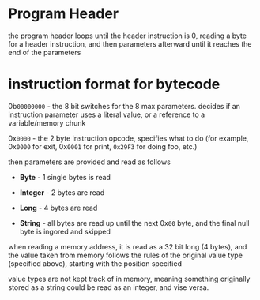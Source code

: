 # Program Header
the program header loops until the header instruction is 0,
reading a byte for a header instruction, and then
parameters afterward until it reaches the end of the
parameters

# instruction format for bytecode
0b`00000000` - the 8 bit switches for the 8 max parameters.
decides if an instruction parameter uses a literal value,
or a reference to a variable/memory chunk

0x`0000` - the 2 byte instruction opcode, specifies what to
do (for example, 0x`0000` for exit, 0x`0001` for print,
`0x29F3` for doing foo, etc.)

then parameters are provided and read as follows

 - **Byte** - 
1 single bytes is read

 - **Integer** - 
2 bytes are read

 - **Long** - 
4 bytes are read

 - **String** - 
all bytes are read up until the next 0x`00` byte, and the
final null byte is ingored and skipped

when reading a memory address, it is read as a 32 bit long
(4 bytes), and the value taken from memory follows the
rules of the original value type (specified above),
starting with the position specified

value types are not kept track of in memory, meaning
something originally stored as a string could be read as
an integer, and vise versa. 